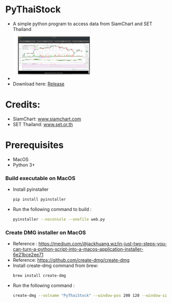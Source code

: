 # PyThaiStock
- A simple python program to access data from SiamChart and SET Thailand
- <img src="images/PyThaiStock v0.1.png" alt="PyThaiStock" width="50%" height="50%">
- Download here:  [Release ](https://github.com/kcommerce/PyThaiStock/releases/)  
# Credits:
- SiamChart: www.siamchart.com
- SET Thailand: www.set.or.th

# Prerequisites
- MacOS
- Python 3+


  
### Build executable on MacOS
- Install pyinstaller
  ```bash
  pip install pyinstaller
  ```
- Run the following command to build :
  ```bash
  pyinstaller --noconsole --onefile web.py
  ```
### Create DMG installer on MacOS
- Reference : https://medium.com/@jackhuang.wz/in-just-two-steps-you-can-turn-a-python-script-into-a-macos-application-installer-6e21bce2ee71
- Reference: https://github.com/create-dmg/create-dmg
- Install create-dmg command from brew:
  ```bash
  brew install create-dmg
  ```
- Run the following command :
  ```bash
  create-dmg --volname "PyThaiStock" --window-pos 200 120 --window-size 600 300 --hide-extension web.app --app-drop-link 425 120 "PyThaiStock.dmg" "dist"
  ```

